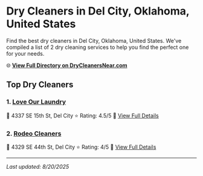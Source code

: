 # Dry Cleaners in Del City, Oklahoma, United States

Find the best dry cleaners in Del City, Oklahoma, United States. We've compiled a list of 2 dry cleaning services to help you find the perfect one for your needs.

🌐 **[View Full Directory on DryCleanersNear.com](https://drycleanersnear.com/city/US/Oklahoma/Del%20City)**

## Top Dry Cleaners

### 1. [Love Our Laundry](https://drycleanersnear.com/dryCleaner/687d9f357c4eddf67e47e991/love-our-laundry)
📍 4337 SE 15th St, Del City
⭐ Rating: 4.5/5
🔗 [View Full Details](https://drycleanersnear.com/dryCleaner/687d9f357c4eddf67e47e991/love-our-laundry)

### 2. [Rodeo Cleaners](https://drycleanersnear.com/dryCleaner/687d9faa7c4eddf67e47ee3a/rodeo-cleaners)
📍 4329 SE 44th St, Del City
⭐ Rating: 4/5
🔗 [View Full Details](https://drycleanersnear.com/dryCleaner/687d9faa7c4eddf67e47ee3a/rodeo-cleaners)


---

*Last updated: 8/20/2025*
